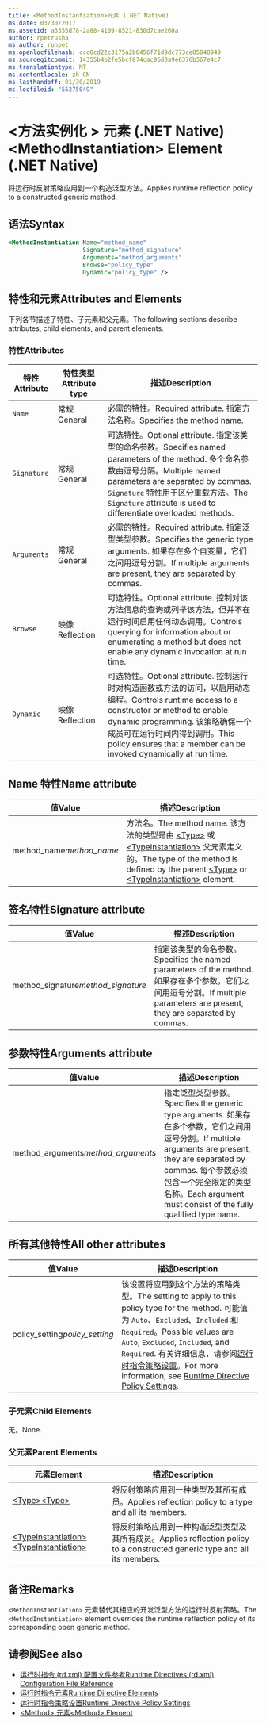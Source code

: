 ```yaml
---
title: <MethodInstantiation>元素 (.NET Native)
ms.date: 03/30/2017
ms.assetid: a3355d78-2a88-4109-8521-830d7cae260a
author: rpetrusha
ms.author: ronpet
ms.openlocfilehash: ccc8cd22c3175a2b6456f71d9dc773ce85848949
ms.sourcegitcommit: 14355b4b2fe5bcf874cac96d0a9e6376b567e4c7
ms.translationtype: MT
ms.contentlocale: zh-CN
ms.lasthandoff: 01/30/2019
ms.locfileid: "55275049"
---
```

# <a name="methodinstantiation-element-net-native"></a><span data-ttu-id="81c3a-102">\<方法实例化 > 元素 (.NET Native)</span><span class="sxs-lookup"><span data-stu-id="81c3a-102">\<MethodInstantiation> Element (.NET Native)</span></span>
<span data-ttu-id="81c3a-103">将运行时反射策略应用到一个构造泛型方法。</span><span class="sxs-lookup"><span data-stu-id="81c3a-103">Applies runtime reflection policy to a constructed generic method.</span></span>  
  
## <a name="syntax"></a><span data-ttu-id="81c3a-104">语法</span><span class="sxs-lookup"><span data-stu-id="81c3a-104">Syntax</span></span>  
  
```xml  
<MethodInstantiation Name="method_name"  
                     Signature="method_signature"  
                     Arguments="method_arguments"  
                     Browse="policy_type"  
                     Dynamic="policy_type" />  
```  
  
## <a name="attributes-and-elements"></a><span data-ttu-id="81c3a-105">特性和元素</span><span class="sxs-lookup"><span data-stu-id="81c3a-105">Attributes and Elements</span></span>  
 <span data-ttu-id="81c3a-106">下列各节描述了特性、子元素和父元素。</span><span class="sxs-lookup"><span data-stu-id="81c3a-106">The following sections describe attributes, child elements, and parent elements.</span></span>  
  
### <a name="attributes"></a><span data-ttu-id="81c3a-107">特性</span><span class="sxs-lookup"><span data-stu-id="81c3a-107">Attributes</span></span>  
  
|<span data-ttu-id="81c3a-108">特性</span><span class="sxs-lookup"><span data-stu-id="81c3a-108">Attribute</span></span>|<span data-ttu-id="81c3a-109">特性类型</span><span class="sxs-lookup"><span data-stu-id="81c3a-109">Attribute type</span></span>|<span data-ttu-id="81c3a-110">描述</span><span class="sxs-lookup"><span data-stu-id="81c3a-110">Description</span></span>|  
|---------------|--------------------|-----------------|  
|`Name`|<span data-ttu-id="81c3a-111">常规</span><span class="sxs-lookup"><span data-stu-id="81c3a-111">General</span></span>|<span data-ttu-id="81c3a-112">必需的特性。</span><span class="sxs-lookup"><span data-stu-id="81c3a-112">Required attribute.</span></span> <span data-ttu-id="81c3a-113">指定方法名称。</span><span class="sxs-lookup"><span data-stu-id="81c3a-113">Specifies the method name.</span></span>|  
|`Signature`|<span data-ttu-id="81c3a-114">常规</span><span class="sxs-lookup"><span data-stu-id="81c3a-114">General</span></span>|<span data-ttu-id="81c3a-115">可选特性。</span><span class="sxs-lookup"><span data-stu-id="81c3a-115">Optional attribute.</span></span> <span data-ttu-id="81c3a-116">指定该类型的命名参数。</span><span class="sxs-lookup"><span data-stu-id="81c3a-116">Specifies named parameters of the method.</span></span> <span data-ttu-id="81c3a-117">多个命名参数由逗号分隔。</span><span class="sxs-lookup"><span data-stu-id="81c3a-117">Multiple named parameters are separated by commas.</span></span> <span data-ttu-id="81c3a-118">`Signature` 特性用于区分重载方法。</span><span class="sxs-lookup"><span data-stu-id="81c3a-118">The `Signature` attribute is used to differentiate overloaded methods.</span></span>|  
|`Arguments`|<span data-ttu-id="81c3a-119">常规</span><span class="sxs-lookup"><span data-stu-id="81c3a-119">General</span></span>|<span data-ttu-id="81c3a-120">必需的特性。</span><span class="sxs-lookup"><span data-stu-id="81c3a-120">Required attribute.</span></span> <span data-ttu-id="81c3a-121">指定泛型类型参数。</span><span class="sxs-lookup"><span data-stu-id="81c3a-121">Specifies the generic type arguments.</span></span> <span data-ttu-id="81c3a-122">如果存在多个自变量，它们之间用逗号分割。</span><span class="sxs-lookup"><span data-stu-id="81c3a-122">If multiple arguments are present, they are separated by commas.</span></span>|  
|`Browse`|<span data-ttu-id="81c3a-123">映像</span><span class="sxs-lookup"><span data-stu-id="81c3a-123">Reflection</span></span>|<span data-ttu-id="81c3a-124">可选特性。</span><span class="sxs-lookup"><span data-stu-id="81c3a-124">Optional attribute.</span></span> <span data-ttu-id="81c3a-125">控制对该方法信息的查询或列举该方法，但并不在运行时间启用任何动态调用。</span><span class="sxs-lookup"><span data-stu-id="81c3a-125">Controls querying for information about or enumerating a method but does not enable any dynamic invocation at run time.</span></span>|  
|`Dynamic`|<span data-ttu-id="81c3a-126">映像</span><span class="sxs-lookup"><span data-stu-id="81c3a-126">Reflection</span></span>|<span data-ttu-id="81c3a-127">可选特性。</span><span class="sxs-lookup"><span data-stu-id="81c3a-127">Optional attribute.</span></span> <span data-ttu-id="81c3a-128">控制运行时对构造函数或方法的访问，以启用动态编程。</span><span class="sxs-lookup"><span data-stu-id="81c3a-128">Controls runtime access to a constructor or method to enable dynamic programming.</span></span> <span data-ttu-id="81c3a-129">该策略确保一个成员可在运行时间内得到调用。</span><span class="sxs-lookup"><span data-stu-id="81c3a-129">This policy ensures that a member can be invoked dynamically at run time.</span></span>|  
  
## <a name="name-attribute"></a><span data-ttu-id="81c3a-130">Name 特性</span><span class="sxs-lookup"><span data-stu-id="81c3a-130">Name attribute</span></span>  
  
|<span data-ttu-id="81c3a-131">值</span><span class="sxs-lookup"><span data-stu-id="81c3a-131">Value</span></span>|<span data-ttu-id="81c3a-132">描述</span><span class="sxs-lookup"><span data-stu-id="81c3a-132">Description</span></span>|  
|-----------|-----------------|  
|<span data-ttu-id="81c3a-133">method_name</span><span class="sxs-lookup"><span data-stu-id="81c3a-133">*method_name*</span></span>|<span data-ttu-id="81c3a-134">方法名。</span><span class="sxs-lookup"><span data-stu-id="81c3a-134">The method name.</span></span> <span data-ttu-id="81c3a-135">该方法的类型是由 [\<Type>](../../../docs/framework/net-native/type-element-net-native.md) 或 [\<TypeInstantiation>](../../../docs/framework/net-native/typeinstantiation-element-net-native.md) 父元素定义的。</span><span class="sxs-lookup"><span data-stu-id="81c3a-135">The type of the method is defined by the parent [\<Type>](../../../docs/framework/net-native/type-element-net-native.md) or [\<TypeInstantiation>](../../../docs/framework/net-native/typeinstantiation-element-net-native.md) element.</span></span>|  
  
## <a name="signature-attribute"></a><span data-ttu-id="81c3a-136">签名特性</span><span class="sxs-lookup"><span data-stu-id="81c3a-136">Signature attribute</span></span>  
  
|<span data-ttu-id="81c3a-137">值</span><span class="sxs-lookup"><span data-stu-id="81c3a-137">Value</span></span>|<span data-ttu-id="81c3a-138">描述</span><span class="sxs-lookup"><span data-stu-id="81c3a-138">Description</span></span>|  
|-----------|-----------------|  
|<span data-ttu-id="81c3a-139">method_signature</span><span class="sxs-lookup"><span data-stu-id="81c3a-139">*method_signature*</span></span>|<span data-ttu-id="81c3a-140">指定该类型的命名参数。</span><span class="sxs-lookup"><span data-stu-id="81c3a-140">Specifies the named parameters of the method.</span></span> <span data-ttu-id="81c3a-141">如果存在多个参数，它们之间用逗号分割。</span><span class="sxs-lookup"><span data-stu-id="81c3a-141">If multiple parameters are present, they are separated by commas.</span></span>|  
  
## <a name="arguments-attribute"></a><span data-ttu-id="81c3a-142">参数特性</span><span class="sxs-lookup"><span data-stu-id="81c3a-142">Arguments attribute</span></span>  
  
|<span data-ttu-id="81c3a-143">值</span><span class="sxs-lookup"><span data-stu-id="81c3a-143">Value</span></span>|<span data-ttu-id="81c3a-144">描述</span><span class="sxs-lookup"><span data-stu-id="81c3a-144">Description</span></span>|  
|-----------|-----------------|  
|<span data-ttu-id="81c3a-145">method_arguments</span><span class="sxs-lookup"><span data-stu-id="81c3a-145">*method_arguments*</span></span>|<span data-ttu-id="81c3a-146">指定泛型类型参数。</span><span class="sxs-lookup"><span data-stu-id="81c3a-146">Specifies the generic type arguments.</span></span> <span data-ttu-id="81c3a-147">如果存在多个参数，它们之间用逗号分割。</span><span class="sxs-lookup"><span data-stu-id="81c3a-147">If multiple arguments are present, they are separated by commas.</span></span> <span data-ttu-id="81c3a-148">每个参数必须包含一个完全限定的类型名称。</span><span class="sxs-lookup"><span data-stu-id="81c3a-148">Each argument must consist of the fully qualified type name.</span></span>|  
  
## <a name="all-other-attributes"></a><span data-ttu-id="81c3a-149">所有其他特性</span><span class="sxs-lookup"><span data-stu-id="81c3a-149">All other attributes</span></span>  
  
|<span data-ttu-id="81c3a-150">值</span><span class="sxs-lookup"><span data-stu-id="81c3a-150">Value</span></span>|<span data-ttu-id="81c3a-151">描述</span><span class="sxs-lookup"><span data-stu-id="81c3a-151">Description</span></span>|  
|-----------|-----------------|  
|<span data-ttu-id="81c3a-152">policy_setting</span><span class="sxs-lookup"><span data-stu-id="81c3a-152">*policy_setting*</span></span>|<span data-ttu-id="81c3a-153">该设置将应用到这个方法的策略类型。</span><span class="sxs-lookup"><span data-stu-id="81c3a-153">The setting to apply to this policy type for the method.</span></span> <span data-ttu-id="81c3a-154">可能值为 `Auto`、`Excluded`、`Included` 和 `Required`。</span><span class="sxs-lookup"><span data-stu-id="81c3a-154">Possible values are `Auto`, `Excluded`, `Included`, and `Required`.</span></span> <span data-ttu-id="81c3a-155">有关详细信息，请参阅[运行时指令策略设置](../../../docs/framework/net-native/runtime-directive-policy-settings.md)。</span><span class="sxs-lookup"><span data-stu-id="81c3a-155">For more information, see [Runtime Directive Policy Settings](../../../docs/framework/net-native/runtime-directive-policy-settings.md).</span></span>|  
  
### <a name="child-elements"></a><span data-ttu-id="81c3a-156">子元素</span><span class="sxs-lookup"><span data-stu-id="81c3a-156">Child Elements</span></span>  
 <span data-ttu-id="81c3a-157">无。</span><span class="sxs-lookup"><span data-stu-id="81c3a-157">None.</span></span>  
  
### <a name="parent-elements"></a><span data-ttu-id="81c3a-158">父元素</span><span class="sxs-lookup"><span data-stu-id="81c3a-158">Parent Elements</span></span>  
  
|<span data-ttu-id="81c3a-159">元素</span><span class="sxs-lookup"><span data-stu-id="81c3a-159">Element</span></span>|<span data-ttu-id="81c3a-160">描述</span><span class="sxs-lookup"><span data-stu-id="81c3a-160">Description</span></span>|  
|-------------|-----------------|  
|[<span data-ttu-id="81c3a-161">\<Type></span><span class="sxs-lookup"><span data-stu-id="81c3a-161">\<Type></span></span>](../../../docs/framework/net-native/type-element-net-native.md)|<span data-ttu-id="81c3a-162">将反射策略应用到一种类型及其所有成员。</span><span class="sxs-lookup"><span data-stu-id="81c3a-162">Applies reflection policy to a type and all its members.</span></span>|  
|[<span data-ttu-id="81c3a-163">\<TypeInstantiation></span><span class="sxs-lookup"><span data-stu-id="81c3a-163">\<TypeInstantiation></span></span>](../../../docs/framework/net-native/typeinstantiation-element-net-native.md)|<span data-ttu-id="81c3a-164">将反射策略应用到一种构造泛型类型及其所有成员。</span><span class="sxs-lookup"><span data-stu-id="81c3a-164">Applies reflection policy to a constructed generic type and all its members.</span></span>|  
  
## <a name="remarks"></a><span data-ttu-id="81c3a-165">备注</span><span class="sxs-lookup"><span data-stu-id="81c3a-165">Remarks</span></span>  
 <span data-ttu-id="81c3a-166">`<MethodInstantiation>` 元素替代其相应的开发泛型方法的运行时反射策略。</span><span class="sxs-lookup"><span data-stu-id="81c3a-166">The `<MethodInstantiation>` element overrides the runtime reflection policy of its corresponding open generic method.</span></span>  
  
## <a name="see-also"></a><span data-ttu-id="81c3a-167">请参阅</span><span class="sxs-lookup"><span data-stu-id="81c3a-167">See also</span></span>
- [<span data-ttu-id="81c3a-168">运行时指令 (rd.xml) 配置文件参考</span><span class="sxs-lookup"><span data-stu-id="81c3a-168">Runtime Directives (rd.xml) Configuration File Reference</span></span>](../../../docs/framework/net-native/runtime-directives-rd-xml-configuration-file-reference.md)
- [<span data-ttu-id="81c3a-169">运行时指令元素</span><span class="sxs-lookup"><span data-stu-id="81c3a-169">Runtime Directive Elements</span></span>](../../../docs/framework/net-native/runtime-directive-elements.md)
- [<span data-ttu-id="81c3a-170">运行时指令策略设置</span><span class="sxs-lookup"><span data-stu-id="81c3a-170">Runtime Directive Policy Settings</span></span>](../../../docs/framework/net-native/runtime-directive-policy-settings.md)
- [<span data-ttu-id="81c3a-171">\<Method> 元素</span><span class="sxs-lookup"><span data-stu-id="81c3a-171">\<Method> Element</span></span>](../../../docs/framework/net-native/method-element-net-native.md)
